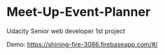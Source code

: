 # Meet-Up-Event-Planner
Udacity Senior web developer 1st project


Demo: https://shining-fire-3086.firebaseapp.com/#/
